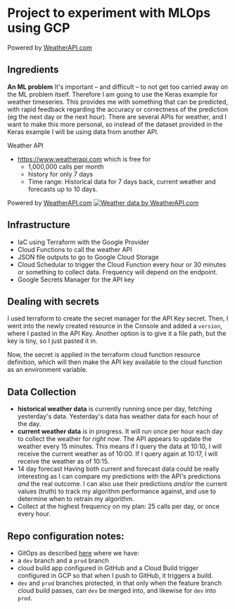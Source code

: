 # Project to experiment with MLOps using GCP
Powered by <a href="https://www.weatherapi.com/" title="Free Weather API">WeatherAPI.com</a>


## Ingredients
**An ML problem**
It's important – and difficult – to not get too carried away on the ML problem itself.
Therefore I am going to use the Keras example for weather timeseries. This provides me
with something that can be predicted, with rapid feedback regarding the accuracy or
correctness of the prediction (eg the next day or the next hour). There are several
APIs for weather, and I want to make this more personal, so instead of the dataset provided
in the Keras example I will be using data from another API.

Weather API
- https://www.weatherapi.com which is free for
  - 1,000,000 calls per month
  - history for only 7 days
  - Time range: Historical data for 7 days back, current weather and forecasts up to 10 days.

Powered by <a href="https://www.weatherapi.com/" title="Weather API">WeatherAPI.com</a>
<a href="https://www.weatherapi.com/" title="Free Weather API"><img src='//cdn.weatherapi.com/v4/images/weatherapi_logo.png' alt="Weather data by WeatherAPI.com" border="0"></a>


## Infrastructure
- IaC using Terraform with the Google Provider
- Cloud Functions to call the weather API
- JSON file outputs to go to Google Cloud Storage
- Cloud Schedular to trigger the Cloud Function every hour or 30 minutes or something to collect data. Frequency will depend on the endpoint.
- Google Secrets Manager for the API key

## Dealing with secrets
I used terraform to create the secret manager for the API Key secret. Then, I went into the newly created resource in the Console and added a `version`, where I pasted in the API Key. Another option is to give it a file path, but the key is tiny, so I just pasted it in.

Now, the secret is applied in the terraform cloud function resource definition, which will then make the API key available to the cloud function as an environment variable.

## Data Collection
- **historical weather data** is currently running once per day, fetching yesterday's data. Yesterday's data has weather data for each hour of the day.
- **current weather data** is in progress. It will run once per hour each day to collect the weather for _right now_. The API appears to update the weather every 15 minutes. This means if I query the data at 10:10, I will receive the current weather as of 10:00. If I query again at 10:17, I will receive the weather as of 10:15.
- 14 day forecast
  Having both current and forecast data could be really interesting as I can compare my predictions with the API's predictions _and_ the real outcome.
  I can also use their predictions _and/or_ the current values (truth) to track my algorithm performance against, and use to determine when to retrain my algorithm.
- Collect at the highest frequency on my plan: 25 calls per day, or once every hour.

## Repo configuration notes:
- GitOps as described [here](https://cloud.google.com/architecture/managing-infrastructure-as-code) where we have:
- a `dev` branch and a `prod` branch
- cloud build app configured in GitHub and a Cloud Build trigger configured in GCP so that when I push to GitHub, it triggers a build.
- `dev` and `prod` branches protected, in that only when the feature branch cloud build passes, can `dev` be merged into, and likewise for `dev` into `prod`.  
